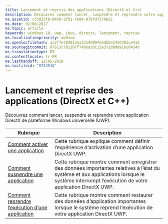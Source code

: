 ```yaml
---
title: Lancement et reprise des applications (DirectX et C++)
description: Découvrez comment lancer, suspendre et reprendre votre application DirectX de plateforme Windows universelle (UWP).
ms.assetid: c35025f8-0450-2f61-fe84-070fd7379622
ms.date: 02/08/2017
ms.topic: article
keywords: windows 10, uwp, jeux, directx, lancement, reprise
ms.localizationpriority: medium
ms.openlocfilehash: ac2f7e70d813ea3314d897eedb5e245d781ce412
ms.sourcegitcommit: d7613c791107f74b6a3dc12a372d9de916c0454b
ms.translationtype: MT
ms.contentlocale: fr-FR
ms.lasthandoff: 12/05/2018
ms.locfileid: "8753516"
---
```

# <a name="launching-and-resuming-apps-directx-and-c"></a>Lancement et reprise des applications (DirectX et C++)



Découvrez comment lancer, suspendre et reprendre votre application DirectX de plateforme Windows universelle (UWP).

| Rubrique | Description |
|---------------------------------------------------------------------|-----------------------------------------------------------------------------------------------------------------|
| [Comment activer une application](how-to-activate-an-app-directx-and-cpp.md) | Cette rubrique explique comment définir l’expérience d’activation d’une application DirectX UWP. |
| [Comment suspendre une application](how-to-suspend-an-app-directx-and-cpp.md) | Cette rubrique montre comment enregistrer des données importantes relatives à l’état du système et aux applications lorsque le système interrompt l’exécution de votre application DirectX UWP. |
| [Comment reprendre l’exécution d’une application](how-to-resume-an-app-directx-and-cpp.md) | Cette rubrique montre comment restaurer des données d’application importantes lorsque le système reprend l’exécution de votre application DirectX UWP. |
 

 

 




